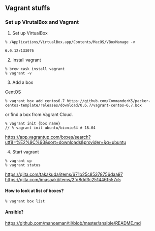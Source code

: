 ## Vagrant stuffs

### Set up VirutalBox and Vagrant

1. Set up VirtualBox

```
% /Applications/VirtualBox.app/Contents/MacOS/VBoxManage -v

6.0.12r133076
```

2. Install vagrant

```
% brew cask install vagrant
% vagrant -v
```

3. Add a box

CentOS
```
% vagrant box add centos6.7 https://github.com/CommanderK5/packer-centos-template/releases/download/0.6.7/vagrant-centos-6.7.box
```

or find a box from Vagrant Cloud.

```
% vagrant init {box name}
// % vagrant init ubuntu/bionic64 # 18.04
```

https://app.vagrantup.com/boxes/search?utf8=%E2%9C%93&sort=downloads&provider=&q=ubuntu


4. Start vagrant

```
% vagrant up
% vagrant status
```
https://qiita.com/takakuda/items/671b25c85378756daa97
https://qiita.com/imasaaki/items/2fd8dd3c251446f557c5

#### How to look at list of boxes?

```
% vagrant box list
```

#### Ansible?

https://github.com/manoaman/til/blob/master/ansible/README.md
